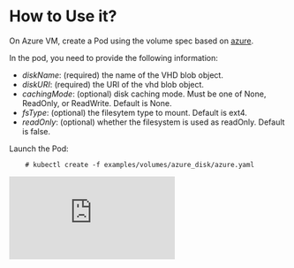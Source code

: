 <!-- BEGIN MUNGE: UNVERSIONED_WARNING -->


<!-- END MUNGE: UNVERSIONED_WARNING -->

# How to Use it?

On Azure VM, create a Pod using the volume spec based on [azure](azure.yaml).

In the pod, you need to provide the following information:

- *diskName*:  (required) the name of the VHD blob object.
- *diskURI*: (required) the URI of the vhd blob object.
- *cachingMode*: (optional) disk caching mode. Must be one of None, ReadOnly, or ReadWrite. Default is None.
- *fsType*:  (optional) the filesytem type to mount. Default is ext4.
- *readOnly*: (optional) whether the filesystem is used as readOnly. Default is false.


Launch the Pod:

```console
    # kubectl create -f examples/volumes/azure_disk/azure.yaml
```



<!-- BEGIN MUNGE: IS_VERSIONED -->
<!-- TAG IS_VERSIONED -->
<!-- END MUNGE: IS_VERSIONED -->


<!-- BEGIN MUNGE: GENERATED_ANALYTICS -->
[![Analytics](https://kubernetes-site.appspot.com/UA-36037335-10/GitHub/examples/volumes/azure_disk/README.md?pixel)]()
<!-- END MUNGE: GENERATED_ANALYTICS -->

